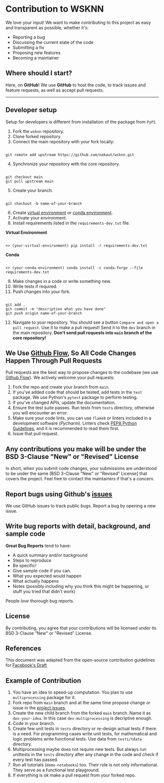 # Contribution to WSKNN

We love your input! We want to make contributing to this project as easy and transparent as possible, whether it's:

* Reporting a bug
* Discussing the current state of the code
* Submitting a fix
* Proposing new features
* Becoming a maintainer

## Where should I start?

Here, on **GitHub**! We use **GitHub** to host the code, to track issues and feature requests, as well as accept pull requests.

---

## Developer setup

Setup for developers is different from installation of the package from `PyPI`. 

1. Fork the `wsknn` repository.
2. Clone forked repository.
3. Connect the main repository with your fork locally:

```shell

git remote add upstream https://github.com/nokaut/wsknn.git

```

4. Synchronize your repository with the core repository.

```shell

git checkout main
git pull upstream main

```

5. Create your branch.

```shell

git checkout -b name-of-your-branch

```

6. Create [virtual environment](https://docs.python.org/3/library/venv.htmlc) or [conda environment](https://docs.conda.io/projects/conda/en/latest/user-guide/tasks/manage-environments.html#creating-an-environment-with-commands).
7. Activate your environment. 
8. Install requirements listed in the `requirements-dev.txt` file.

**Virtual Environment**

```shell

>> (your-virtual-environment) pip install -r requirements-dev.txt

```

**Conda**

```shell

>> (your-conda-environment) conda install -c conda-forge --file requirements-dev.txt

```

9. Make changes in a code or write something new.
10. Write tests if required.
11. Push changes into your fork.

```shell

git add .
git commit -m "description what you have done"
git push origin name-of-your-branch

```

12. Navigate to your repository. You should see a button `Compare and open a pull request`. Use it to make a pull request! Send it to the `dev` branch in the main repository. **Don't send pull requests into `main` branch of the core repository!**

## We Use [Github Flow](https://guides.github.com/introduction/flow/index.html), So All Code Changes Happen Through Pull Requests
Pull requests are the best way to propose changes to the codebase (we use [Github Flow](https://guides.github.com/introduction/flow/index.html)). We actively welcome your pull requests:

1. Fork the repo and create your branch from `main`.
2. If you've added code that should be tested, add tests in the `test` package. We use Python's `pytest` package to perform testing.
3. If you've changed APIs, update the documentation.
4. Ensure the test suite passes. Run tests from `tests` directory, otherwise you will encounter an error.
5. Make sure your code lints, you can use `flake8` or linters included in a development software (*Pycharm*). Linters check [PEP8 Python Guidelines](https://www.python.org/dev/peps/pep-0008/), and it is recommended to read them first.
6. Issue that pull request.

## Any contributions you make will be under the BSD 3-Clause "New" or "Revised" License
In short, when you submit code changes, your submissions are understood to be under the same [BSD 3-Clause "New" or "Revised" License] that covers the project. Feel free to contact the maintainers if that's a concern.

## Report bugs using Github's [issues](https://github.com/nokaut/wsknn/issues)
We use GitHub issues to track public bugs. Report a bug by opening a new issue.

## Write bug reports with detail, background, and sample code

**Great Bug Reports** tend to have:

- A quick summary and/or background
- Steps to reproduce
- Be specific!
- Give sample code if you can.
- What you expected would happen
- What actually happens
- Notes (possibly including why you think this might be happening, or stuff you tried that didn't work)

People *love* thorough bug reports.

## License
By contributing, you agree that your contributions will be licensed under its BSD 3-Clause "New" or "Revised" License.

## References
This document was adapted from the open-source contribution guidelines for [Facebook's Draft](https://github.com/facebook/draft-js/blob/a9316a723f9e918afde44dea68b5f9f39b7d9b00/CONTRIBUTING.md)

## Example of Contribution

1. You have an idea to speed-up computation. You plan to use `multiprocessing` package for it.
2. Fork repo from `main` branch and at the same time propose change or issue in the [project issues](https://github.com/nokaut/wsknn/issues).
3. Create the new child branch from the forked `main` branch. Name it as `dev-your-idea`. In this case `dev-multiprocessing` is decriptive enough.
4. Code in your branch.
5. Create few unit tests in `tests` directory or re-design actual tests if there is a need. For programming cases write unit tests, for mathematical and logic problems write functional tests. Use data from `tests/tdata` directory.
6. Multiprocessing maybe does not require new tests. But always run unittests in the `tests` directory after any change in the code and check if every test has passed.
7. Run all tutorials (`demo-notebooks`) too. Their role is not only informational. They serve as a functional test playground.
8. If everything is ok make a pull request from your forked repo.
